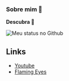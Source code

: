 ### Sobre mim 👋
__Descubra 🤫__

![Meu status no Github](https://github-readme-stats.vercel.app/api?username=GardZock&show_icons=true&theme=radical)

## Links
- [Youtube](https://www.youtube.com/channel/UCVFBY7RDx90e9JTK7MZ-Rrg)
- [Flaming Eyes](https://discord.gg/rzEdvZGA6z)
